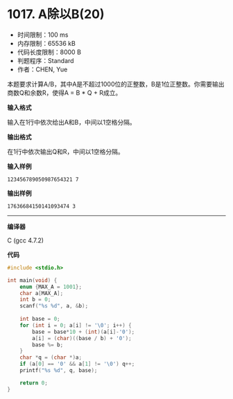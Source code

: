 # 1017. A除以B(20)

- 时间限制：100 ms
- 内存限制：65536 kB
- 代码长度限制：8000 B
- 判题程序：Standard
- 作者：CHEN, Yue

本题要求计算A/B，其中A是不超过1000位的正整数，B是1位正整数。你需要输出商数Q和余数R，使得A = B * Q + R成立。

**输入格式**

输入在1行中依次给出A和B，中间以1空格分隔。

**输出格式**

在1行中依次输出Q和R，中间以1空格分隔。

**输入样例**

```
123456789050987654321 7
```

**输出样例**

```
17636684150141093474 3
```

----------

**编译器**

C (gcc 4.7.2)

**代码**

```c
#include <stdio.h>

int main(void) {
    enum {MAX_A = 1001};
    char a[MAX_A];
    int b = 0;
    scanf("%s %d", a, &b);
    
    int base = 0;
    for (int i = 0; a[i] != '\0'; i++) {
        base = base*10 + (int)(a[i]-'0');
        a[i] = (char)((base / b) + '0');
        base %= b;
    }
    char *q = (char *)a;
    if (a[0] == '0' && a[1] != '\0') q++;
    printf("%s %d", q, base);

    return 0;
}
```
